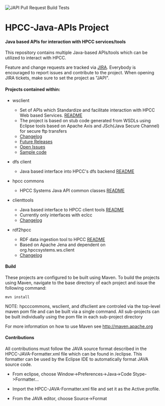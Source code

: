 ![JAPI Pull Request Build Tests](https://github.com/hpcc-systems/HPCC-JAPIs/workflows/JAPI%20Pull%20Request%20Build%20Tests/badge.svg)

HPCC-Java-APIs Project
=======================

#### Java based APIs for interaction with HPCC services/tools

This repository contains multiple Java-based APIs/tools which can be utilized to interact with HPCC.

Feature and change requests are tracked via [JIRA](https://track.hpccsystems.com/secure/Dashboard.jspa).
Everybody is encouraged to report issues and contribute to the project. When opening JIRA tickets, make sure to set the project as "JAPI".

#### Projects contained within:
- wsclient
  - Set of APIs which Standardize and facilitate interaction with HPCC Web based Services. [README](https://github.com/hpcc-systems/HPCC-JAPIs/blob/master/wsclient/README.md)
  - The project is based on stub code generated from WSDLs using Eclipse tools based on Apache Axis and JSch(Java Secure Channel) for secure ftp transfers
  - [Changelog](https://github.com/hpcc-systems/HPCC-JAPIs/blob/master/wsclient/README.md#changelog)
  - [Future Releases](https://github.com/hpcc-systems/HPCC-JAPIs/blob/master/wsclient/README.md#future-releases)
  - [Open Issues](https://track.hpccsystems.com/issues/?jql=project%20%3D%20JAPI%20AND%20status%20%3D%20Open)
  - [Sample code](https://github.com/hpcc-systems/HPCC-JAPIs/blob/master/wsclient/src/test/java/org/hpccsystems/ws/client/platform/test/PlatformTester.java)

- dfs client
  - Java based interface into HPCC's dfs backend [README](https://github.com/hpcc-systems/HPCC-JAPIs/tree/master/dfsclient/README.md)

- hpcc commons
  - HPCC Systems Java API common classes [README](https://github.com/hpcc-systems/HPCC-JAPIs/blob/master/commons-hpcc/README.md)

- clienttools
  - Java based interface to HPCC client tools [README](https://github.com/hpcc-systems/HPCC-JAPIs/blob/master/clienttools/README.md)
  - Currently only interfaces with eclcc
  - [Changelog](https://github.com/hpcc-systems/HPCC-JAPIs/blob/master/clienttools/README.md#changelog)

- rdf2hpcc
  - RDF data ingestion tool to HPCC [README](https://github.com/hpcc-systems/HPCC-JAPIs/blob/master/rdf2hpcc/README.md)
  - Based on Apache Jena and dependent on org.hpccsystems.ws.client
  - [Changelog](https://github.com/hpcc-systems/HPCC-JAPIs/blob/master/rdf2hpcc/README.md#changelog)

#### Build
These projects are configured to be built using Maven. To build the projects using Maven, navigate to the base directory of each project and issue the following command:

`mvn install`

NOTE: hpcccommons, wsclient, and dfsclient are controled via the top-level maven pom file and can be built via a single command.
All sub-projects can be built individually using the pom file in each sub-project directory

For more information on how to use Maven see http://maven.apache.org

#### Contributions

All contributions must follow the JAVA source format described in the HPCC-JAVA-Formatter.xml file which can be found in /eclipse.
This formatter can be used by the Eclipse IDE to automatically format JAVA source code.

- From eclipse, choose Window->Preferences->Java->Code Stype->Formatter...

- Import the HPCC-JAVA-Formatter.xml file and set it as the Active profile.

- From the JAVA editor, choose Source->Format
